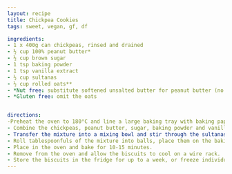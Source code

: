 ```yaml
---
layout: recipe
title: Chickpea Cookies
tags: sweet, vegan, gf, df

ingredients:
- 1 x 400g can chickpeas, rinsed and drained
- ½ cup 100% peanut butter*
- ½ cup brown sugar
- 1 tsp baking powder
- 1 tsp vanilla extract
- ½ cup sultanas
- ½ cup rolled oats**
- *Nut free: substitute softened unsalted butter for peanut butter (no longer dairy free)
- *Gluten free: omit the oats


directions:
-Preheat the oven to 180°C and line a large baking tray with baking paper.
- Combine the chickpeas, peanut butter, sugar, baking powder and vanilla extract in food processor and process until well combined. 
- Transfer the mixture into a mixing bowl and stir through the sultanas and oats. (Note: you can freeze some of the mixture at this point.) 
- Roll tablespoonfuls of the mixture into balls, place them on the baking tray and flatten gently. 
- Place in the oven and bake for 10-15 minutes. 
- Remove from the oven and allow the biscuits to cool on a wire rack. 
- Store the biscuits in the fridge for up to a week, or freeze individually. 
---
```

